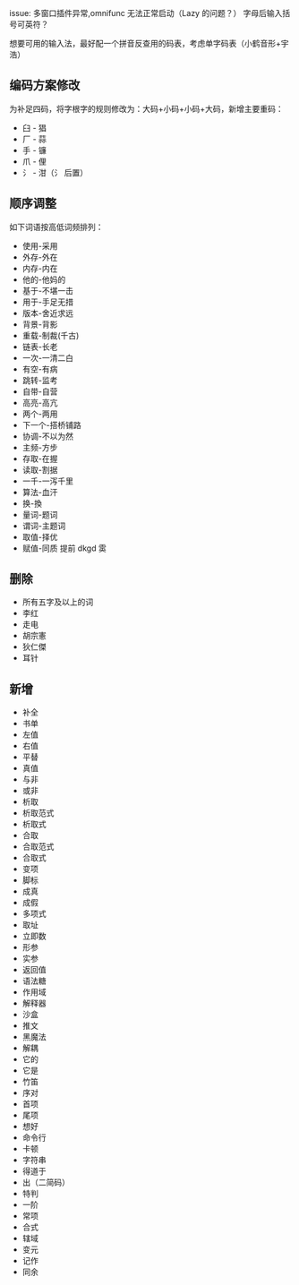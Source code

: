 issue: 多窗口插件异常,omnifunc 无法正常启动（Lazy 的问题？）
字母后输入括号可英符？

想要可用的输入法，最好配一个拼音反查用的码表，考虑单字码表（小鹤音形+宇浩）

## 编码方案修改

为补足四码，将字根字的规则修改为：大码+小码+小码+大码，新增主要重码：
- 臼 - 猖
- 厂 - 蒜
- 手 - 镰
- 爪 - 俚
- 氵 - 泔（氵 后置）

## 顺序调整

如下词语按高低词频排列：
- 使用-采用
- 外存-外在
- 内存-内在
- 他的-他妈的
- 基于-不堪一击
- 用于-手足无措
- 版本-舍近求远
- 背景-背影
- 重载-制裁(千古)
- 链表-长老
- 一次-一清二白
- 有空-有病
- 跳转-监考
- 自带-自营
- 高亮-高亢
- 两个-两用
- 下一个-搭桥铺路
- 协调-不以为然
- 主频-方步
- 存取-在握
- 读取-割据
- 一千-一泻千里
- 算法-血汗
- 换-換
- 量词-题词
- 谓词-主题词
- 取值-择优
- 赋值-同质
提前 dkgd 雵

## 删除

- 所有五字及以上的词
- 李红
- 走电
- 胡宗憲
- 狄仁傑
- 耳针

## 新增

- 补全
- 书单
- 左值
- 右值
- 平替
- 真值
- 与非
- 或非
- 析取
- 析取范式
- 析取式
- 合取
- 合取范式
- 合取式
- 变项
- 脚标
- 成真
- 成假
- 多项式
- 取址
- 立即数
- 形参
- 实参
- 返回值
- 语法糖
- 作用域
- 解释器
- 沙盒
- 推文
- 黑魔法
- 解耦
- 它的
- 它是
- 竹笛
- 序对
- 首项
- 尾项
- 想好
- 命令行
- 卡顿
- 字符串
- 得道于
- 出（二简码）
- 特判
- 一阶
- 常项
- 合式
- 辖域
- 变元
- 记作 
- 同余

